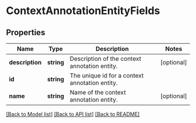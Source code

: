 # ContextAnnotationEntityFields

## Properties
Name | Type | Description | Notes
------------ | ------------- | ------------- | -------------
**description** | **string** | Description of the context annotation entity. | [optional] 
**id** | **string** | The unique id for a context annotation entity. | 
**name** | **string** | Name of the context annotation entity. | [optional] 

[[Back to Model list]](../../README.md#documentation-for-models) [[Back to API list]](../../README.md#documentation-for-api-endpoints) [[Back to README]](../../README.md)

